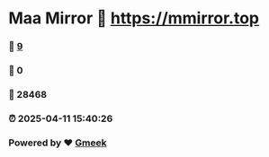 # Maa Mirror :link: https://mmirror.top 
### :page_facing_up: [9](https://mmirror.top/tag.html) 
### :speech_balloon: 0 
### :hibiscus: 28468 
### :alarm_clock: 2025-04-11 15:40:26 
### Powered by :heart: [Gmeek](https://github.com/Meekdai/Gmeek)
